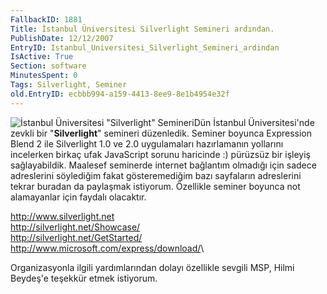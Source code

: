 ```yaml
---
FallbackID: 1881
Title: İstanbul Üniversitesi Silverlight Semineri ardından.
PublishDate: 12/12/2007
EntryID: Istanbul_Universitesi_Silverlight_Semineri_ardindan
IsActive: True
Section: software
MinutesSpent: 0
Tags: Silverlight, Seminer
old.EntryID: ecbbb994-a159-4413-8ee9-8e1b4954e32f
---
```

![İstanbul Üniversitesi "Silverlight"
Semineri](media/Istanbul_Universitesi_Silverlight_Semineri_ardindan/11122007_1.jpg)Dün
İstanbul Üniversitesi'nde zevkli bir "**Silverlight**" semineri
düzenledik. Seminer boyunca Expression Blend 2 ile Silverlight 1.0 ve
2.0 uygulamaları hazırlamanın yollarını incelerken birkaç ufak
JavaScript sorunu haricinde :) pürüzsüz bir işleyiş sağlayabildik.
Maalesef seminerde internet bağlantım olmadığı için sadece adreslerini
söylediğim fakat gösteremediğim bazı sayfaların adreslerini tekrar
buradan da paylaşmak istiyorum. Özellikle seminer boyunca not
alamayanlar için faydalı olacaktır.

<http://www.silverlight.net>\
 <http://silverlight.net/Showcase/>\
 <http://silverlight.net/GetStarted/>\
 <http://www.microsoft.com/express/download/>\

Organizasyonla ilgili yardımlarından dolayı özellikle sevgili MSP, Hilmi
Beydeş'e teşekkür etmek istiyorum.


